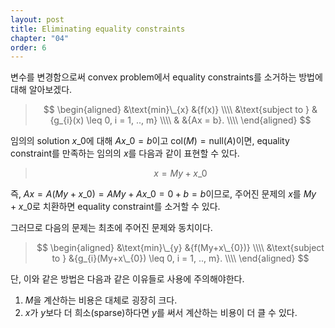 ```yaml
---
layout: post
title: Eliminating equality constraints
chapter: "04"
order: 6
---
```


<script type="text/x-mathjax-config">
MathJax.Hub.Config({
    displayAlign: "center"
});
</script>

변수를 변경함으로써 convex problem에서 equality constraints를 소거하는 방법에 대해 알아보겠다.

>$$
>\begin{aligned}
>    &\text{min}\_{x} &{f(x)} \\\\
>    &\text{subject to } &{g_{i}(x) \leq 0, i = 1, .., m} \\\\
>    & &{Ax = b}. \\\\
>\end{aligned}
>$$

임의의 solution $x\_0$에 대해 $Ax\_{0} = b$이고 $\text{col}(M) = \text{null}(A)$이면, equality constraint를 만족하는 임의의 $x$를 다음과 같이 표현할 수 있다.
>$$x = My + x\_{0}$$

즉, $Ax = A(My + x\_0) = AMy + Ax\_0 = 0 + b = b$이므로, 주어진 문제의 $x$를 $My+x\_0$로 치환하면 equality constraint를 소거할 수 있다.

그러므로 다음의 문제는 최초에 주어진 문제와 동치이다.

>$$
>\begin{aligned}
>    &\text{min}\_{y} &{f(My+x\_{0})} \\\\
>    &\text{subject to } &{g_{i}(My+x\_{0}) \leq 0, i = 1, .., m}. \\\\
>\end{aligned}
>$$

단, 이와 같은 방법은 다음과 같은 이유들로 사용에 주의해야한다.</br>
1. $M$을 계산하는 비용은 대체로 굉장히 크다.</br>
2. $x$가 $y$보다 더 희소(sparse)하다면 $y$를 써서 계산하는 비용이 더 클 수 있다.</br>